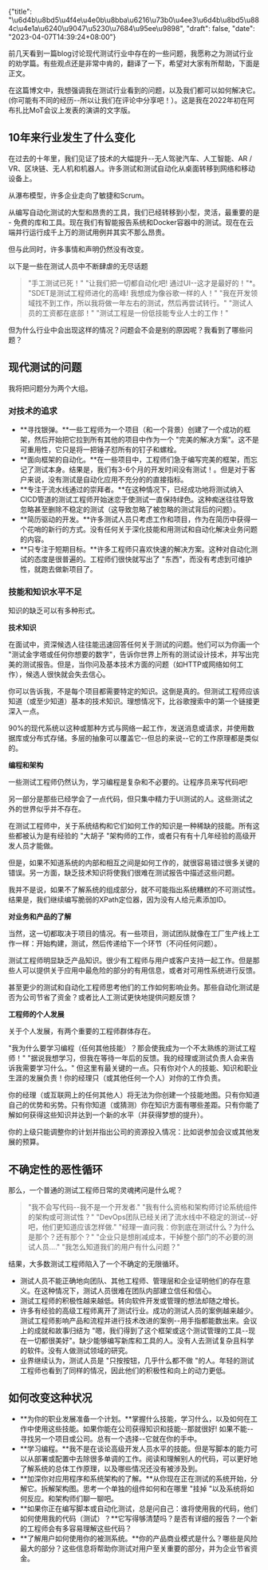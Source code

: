 {"title": "\u6d4b\u8bd5\u4f4e\u4e0b\u8bba\u6216\u73b0\u4ee3\u6d4b\u8bd5\u884c\u4e1a\u6240\u9047\u5230\u7684\u95ee\u9898", "draft": false, "date": "2023-04-07T14:39:24+08:00"}

前几天看到一篇blog讨论现代测试行业中存在的一些问题，我愿称之为测试行业的劝学篇。有些观点还是非常中肯的，翻译了一下，希望对大家有所帮助，下面是正文。

在这篇博文中，我想强调我在测试行业看到的问题，以及我们都可以如何解决它。(你可能有不同的经历--所以让我们在评论中分享吧！）。这是我在2022年初在阿布扎比MoT会议上发表的演讲的文字版。

## 10年来行业发生了什么变化

在过去的十年里，我们见证了技术的大幅提升--无人驾驶汽车、人工智能、AR / VR、区块链、无人机和机器人。许多测试和测试自动化从桌面转移到网络和移动设备上。

从瀑布模型，许多企业走向了敏捷和Scrum。

从编写自动化测试的大型和昂贵的工具，我们已经转移到小型，灵活，最重要的是 - 免费的库和工具。现在我们有智能报告系统和Docker容器中的测试。现在在云端并行运行成千上万的测试用例并其实不那么昂贵。

但与此同时，许多事情和声明仍然没有改变。

以下是一些在测试人员中不断肆虐的无尽话题

> "手工测试已死！"
"让我们把一切都自动化吧! 通过UI--这才是最好的！"*。
"SDET是测试工程师进化的高峰! 我想成为像谷歌一样的人！"
"我在开发领域找不到工作，所以我将做一年左右的测试，然后再尝试转行。"
"测试人员的工资都在底部！"
"测试工程是一份低技能专业人士的工作！"
> 

但为什么行业中会出现这样的情况？问题会不会是别的原因呢？我看到了哪些问题？

## 现代测试的问题

我将把问题分为两个大组。

### 对技术的追求

- **寻找银弹。**一些工程师为一个项目（和一个背景）创建了一个成功的框架，然后开始把它拉到所有其他的项目中作为一个 "完美的解决方案"。这不是可重用性，它只是将一把锤子怼所有的钉子和螺栓。
- **面向框架的自动化。**在一些项目中，工程师们急于编写完美的框架，而忘记了测试本身。结果是，我们有3-6个月的开发时间没有测试！。但是对于客户来说，没有测试是自动化应用不充分的的直接指标。
- **专注于流水线通过的崇拜者。**在这种情况下，已经成功地将测试纳入CICD管道的测试工程师开始迷恋于使测试一直保持绿色。这种痴迷往往导致忽略甚至删除不稳定的测试（这导致忽略了被忽略的测试背后的问题）。
- **简历驱动的开发。**许多测试人员只考虑工作和项目，作为在简历中获得一个花哨的新行的方式。没有任何关于深化技能和用测试和自动化解决业务问题的内容。
- **只专注于短期目标。**许多工程师只喜欢快速的解决方案。这种对自动化测试的态度是很普遍的。工程师们很快就写出了 "东西"，而没有考虑到可维护性，就跑去做新项目了。

### 技能和知识水平不足

知识的缺乏可以有多种形式。

**技术知识**  

在面试中，资深候选人往往能迅速回答任何关于测试的问题。他们可以为你画一个 "测试金字塔或任何你想要的数字"，告诉你世界上所有的测试设计技术，并写出完美的测试报告。但是，当你问及基本技术方面的问题（如HTTP或网络如何工作），候选人很快就会失去信心。

你可以告诉我，不是每个项目都需要特定的知识。这倒是真的。但测试工程师应该知道（或至少知道）基本的技术知识。理想情况下，比谷歌搜索中的第一个链接更深入一点。

90%的现代系统以这种或那种方式与网络一起工作，发送消息或请求，并使用数据库或分布式存储。多层的抽象可以覆盖它--但总的来说--它的工作原理都是类似的。

**编程和架构**

一些测试工程师仍然认为，学习编程是复杂和不必要的。让程序员来写代码吧!

另一部分是那些已经学会了一点代码，但只集中精力于UI测试的人。这些测试之外的世界似乎并不存在。

在测试工程师中，关于系统结构和它们如何工作的知识是一种稀缺的技能。所有这些都被认为是有经验的 "大胡子 "架构师的工作，或者只有有十几年经验的高级开发人员才能做。

但是，如果不知道系统的内部和相互之间是如何工作的，就很容易错过很多关键的错误。另一方面，缺乏技术知识将使我们很难在测试报告中描述这些问题。

我并不是说，如果不了解系统的组成部分，就不可能指出系统糟糕的不可测试性。结果是，我们继续编写脆弱的XPath定位器，因为没有人给元素添加ID。

**对业务和产品的了解**

当然，这一切都取决于项目的情况。有一些项目，测试团队就像在工厂生产线上工作一样：开始构建，测试，然后传递给下一个环节（不问任何问题）。

测试工程师明显缺乏产品知识。很少有工程师与用户或客户支持一起工作。但是那些人可以提供关于应用中最危险的部分的有用信息，或者对可用性系统进行反馈。

甚至更少的测试和自动化工程师思考他们的工作如何影响业务。那些自动化测试是否为公司节省了资金？或者比人工测试更快地提供问题反馈？

**工程师的个人发展**

关于个人发展，有两个重要的工程师群体存在。

"我为什么要学习编程（任何其他技能）？那会使我成为一个不太熟练的测试工程师！"
"据说我想学习，但我在等待一年后的反馈。我的经理或测试负责人会来告诉我需要学习什么。"
但这里有最关键的一点。只有你对个人的技能、知识和职业生涯的发展负责！你的经理只（或其他任何一个人）对你的工作负责。

你的经理（或互联网上的任何其他人）将无法为你创建一个技能地图。只有你知道自己的优势和劣势。只有你知道（或猜测）你在知识方面有哪些差距。只有你能了解如何获得这些知识并达到一个新的水平（并获得梦想的提升）。

你的上级只能调整你的计划并指出公司的资源投入情况：比如说参加会议或其他发展的预算。

## 不确定性的恶性循环

那么，一个普通的测试工程师日常的灵魂拷问是什么呢？

> "我不会写代码--我不是一个开发者."
"我有什么资格和架构师讨论系统组件的架构或可测试性？"
"DevOps团队已经关闭了流水线中不稳定的测试--好吧，他们更知道应该怎样做."
"经理一直问我：你到底在测试什么？为什么是那个？还有那个？"
"企业只是想削减成本，干掉整个部门的不必要的测试人员...."
"我怎么知道我们的用户有什么问题？"
> 

结果，大多数测试工程师陷入了一个不确定的无限循环。

- 测试人员不能正确地向团队、其他工程师、管理层和企业证明他们的存在意义。在这种情况下，测试人员很难在团队内部建立信任和信心。
- 测试工程师的积极性越来越低。转向软件开发或管理的想法却随之增长。
- 许多有经验的高级工程师离开了测试行业。成功的测试人员的案例越来越少。测试工程师影响产品和流程并进行技术改进的案例--用手指都能数出来。会议上的成就和故事归结为 "嗯，我们得到了这个框架或这个测试管理的工具--现在一切都很美好"。缺少能够编写新库和工具的人。没有人去测试复杂且科学的软件。没有人做测试领域的研究。
- 业界继续认为，测试人员是 "只按按钮，几乎什么都不做 "的人。年轻的测试工程师也看到了同样的情况，因此他们的积极性和向上的动力更低。

## 如何改变这种状况

- **为你的职业发展准备一个计划。**掌握什么技能，学习什么，以及如何在工作中使用这些技能。如果你能在公司获得知识和技能--那就很好! 如果不能--寻找另一个项目或公司。总有一个选择--它就在你的手中。
- **学习编程。**我不是在谈论高级开发人员水平的技能。但是写脚本的能力可以从部署或配置中去除很多单调的工作。阅读和理解别人的代码，可以更好地了解系统的总体工作原理，以及哪些情况还没有被涉及到。
- **加深你对应用程序和系统架构的了解。**从你现在正在测试的系统开始，分解它。拆解架构图。思考一个单独的组件如何和在哪里 "挂掉 "以及系统将如何反应。和架构师们聊一聊吧。
- **如果你正在编写脚本或自动化测试，总是问自己：谁将使用我的代码，他们如何使用我的代码（测试）？**它写得够清楚吗？是否有详细的报告？一个新的工程师会有多容易理解这些代码？
- **了解用户如何使用你的被测系统。**你的产品商业模式是什么？哪些是风险最大的部分？这些信息将帮助你测试对用户至关重要的部分，并为企业节省资金。